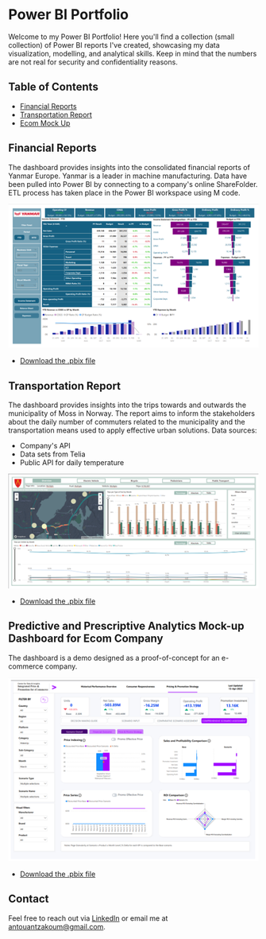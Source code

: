 # Power BI Portfolio
Welcome to my Power BI Portfolio! Here you'll find a collection (small collection) of Power BI reports I've created, showcasing my data visualization, modelling, and analytical skills. Keep in mind that the numbers are not real for security and confidentiality reasons.

## Table of Contents
- [Financial Reports](#financial-reports)
- [Transportation Report](#transportation-report)
- [Ecom Mock Up](#ecom-mockup)

## Financial Reports
The dashboard provides insights into the consolidated financial reports of Yanmar Europe. Yanmar is a leader in machine manufacturing. Data have been pulled into Power BI by connecting to a company's online ShareFolder. ETL process has taken place in the Power BI workspace using M code.

![Financial Reports Dashboard Preview](./financial.png)
- [Download the .pbix file](./Financial%20Reports.pbix)

## Transportation Report
The dashboard provides insights into the trips towards and outwards the municipality of Moss in Norway. The report aims to inform the stakeholders about the daily number of commuters related to the municipality and the transportation means used to apply effective urban solutions. 
Data sources: 
- Company's API
- Data sets from Telia
- Public API for daily temperature

![Transportation Report Preview](./traffic.png)
- [Download the .pbix file](./Transportation%20Report.pbix)

## Predictive and Prescriptive Analytics Mock-up Dashboard for Ecom Company
The dashboard is a demo designed as a proof-of-concept for an e-commerce company.

![Mock-up Ecom Preview](./ecom.png)
- [Download the .pbix file](./Mock_Up_ecom.pbix)

## Contact
Feel free to reach out via [LinkedIn](https://www.linkedin.com/in/antonios-giakoumas/) or email me at antouantzakoum@gmail.com.
              
